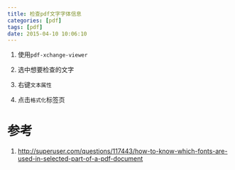 ```yaml
---
title: 检查pdf文字字体信息
categories: [pdf]
tags: [pdf]
date: 2015-04-10 10:06:10
---
```


1.  使用`pdf-xchange-viewer`

1.  选中想要检查的文字

1.  右键`文本属性`

1.  点击`格式化`标签页

# 参考

1.  <http://superuser.com/questions/117443/how-to-know-which-fonts-are-used-in-selected-part-of-a-pdf-document>
